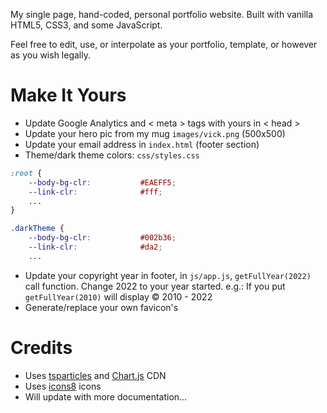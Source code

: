 My single page, hand-coded, personal portfolio website. Built with vanilla HTML5, CSS3, and some JavaScript.

Feel free to edit, use, or interpolate as your portfolio, template, or however as you wish legally.

# Make It Yours
- Update Google Analytics and < meta > tags with yours in < head >
- Update your hero pic from my mug `images/vick.png` (500x500)
- Update your email address in `index.html` (footer section)
- Theme/dark theme colors: `css/styles.css`
```css
:root {
    --body-bg-clr:           #EAEFF5;
    --link-clr:              #fff;
    ...
}

.darkTheme {
    --body-bg-clr:           #002b36;
    --link-clr:              #da2;
    ...
```
- Update your copyright year in footer, in  `js/app.js`, `getFullYear(2022)` call function. Change 2022 to your year started. e.g.: If you put `getFullYear(2010)` will display &copy; 2010 - 2022
- Generate/replace your own favicon's

# Credits
- Uses [tsparticles](https://particles.js.org/) and [Chart.js](https://www.chartjs.org/) CDN
- Uses [icons8](https://icons8.com/) icons
- Will update with more documentation...
